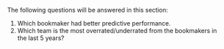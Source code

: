 The following questions will be answered in this section:

1. Which bookmaker had better predictive performance.
2. Which team is the most overrated/underrated from the bookmakers in the last 5 years?
